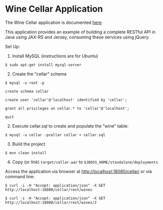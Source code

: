 # Wine Cellar Application #

The Wine Cellar application is documented [here](http://coenraets.org).

This application provides an example of building a complete RESTful API in Java using JAX-RS and Jersey, consuming these services using jQuery.

Set Up:

1. Install MySQL (instructions are for Ubuntu)

```
$ sudo apt-get install mysql-server
```

2. Create the "cellar" schema

```
$ mysql -u root -p
```

```
create schema cellar
```

```
create user 'cellar'@'localhost' identified by 'cellar';
```

```
grant all privileges on cellar.* to 'cellar'@'localhost';
```

```
quit
```

2. Execute cellar.sql to create and populate the "wine" table:

```
$ mysql -u cellar -pcellar cellar < cellar.sql
```

3. Build the project

```
$ mvn clean install
```

4. Copy (or link) `target/cellar.war` to `$JBOSS_HOME/standalone/deployments`

Access the application via browser at [http://localhost:18080/cellar/](http://localhost:18080/cellar/) or via command line:

```
$ curl -i -H "Accept: application/json" -X GET http://localhost:18080/cellar/rest/wines
```

```
$ curl -i -H "Accept: application/json" -X GET http://localhost:18080/cellar/rest/wines/2
```
